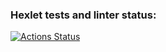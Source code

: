 ### Hexlet tests and linter status:
[![Actions Status](https://github.com/dimmy2000/python-project-lvl1/workflows/hexlet-check/badge.svg)](https://github.com/dimmy2000/python-project-lvl1/actions)